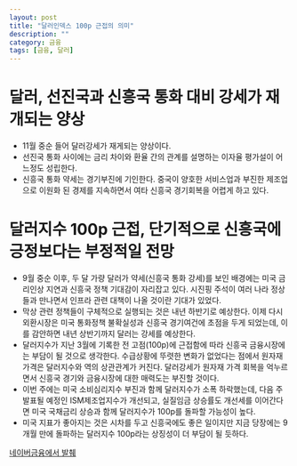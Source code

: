 ```yaml
---
layout: post
title: "달러인덱스 100p 근접의 의미"
description: ""
category: 금융
tags: [금융, 달러]
---
```


# 달러, 선진국과 신흥국 통화 대비 강세가 재개되는 양상
* 11월 중순 들어 달러강세가 재게되는 양상이다.
* 선진국 통화 사이에는 금리 차이와 환율 간의 관계를 설명하는 이자율 평가설이 어느정도 성립한다.
* 신흥국 통화 약세는 경기부진에 기인한다. 중국이 양호한 서비스업과 부진한 제조업으로 이원화 된 경제를 지속하면서 여타 신흥국 경기회복을 어렵게 하고 있다.

# 달러지수 100p 근접, 단기적으로 신흥국에 긍정보다는 부정적일 전망
* 9월 중순 이후, 두 달 가량 달러가 약세(신흥국 통화 강세)를 보인 배경에는 미국 금리인상 지연과 신흥국 정책 기대감이 자리잡고 있다. 시진핑 주석이 여러 나라 정상들과 만나면서 인프라 관련 대책이 나올 것이란 기대가 있었다.
* 막상 관련 정책들이 구체적으로 실행되는 것은 내년 하반기로 예상한다. 이제 다시 외환시장은 미국 통화정책 불확실성과 신흥국 경기여건에 초점을 두게 되었는데, 이를 감안하면 내년 상반기까지 달러는 강세를 예상한다.
* 달러지수가 지난 3월에 기록한 전 고점(100p)에 근접함에 따라 신흥국 금융시장에는 부담이 될 것으로 생각한다. 수급상황에 뚜렷한 변화가 없었다는 점에서 원자재 가격은 달러지수와 역의 상관관계가 커진다. 달러강세가 원자재 가격 회복을 억누르면서 신흥국 경기와 금융시장에 대한 매력도는 부진할 것이다.
* 이번 주에는 미국 소비심리지수 부진과 함께 달러지수가 소폭 하락했는데, 다음 주 발표될 예정인 ISM제조업지수가 개선되고, 실질임금 상승률도 개선세를 이어간다면 미국 국채금리 상승과 함께 달러지수가 100p를 돌파할 가능성이 높다.
* 미국 지표가 좋아지는 것은 시차를 두고 신흥국에도 좋은 일이지만 지금 당장에는 9개월 만에 돌파하는 달러지수 100p라는 상징성이 더 부담이 될 듯하다.

[네이버금융에서 발췌](http://finance.naver.com/research/economy_read.nhn?nid=3565&page=1)
